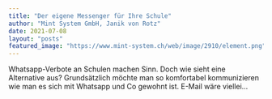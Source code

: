 ```yaml
---
title: "Der eigene Messenger für Ihre Schule"
author: "Mint System GmbH, Janik von Rotz"
date: 2021-07-08
layout: "posts"
featured_image: "https://www.mint-system.ch/web/image/2910/element.png"
---
```


Whatsapp-Verbote an Schulen machen Sinn. Doch wie sieht eine Alternative aus? Grundsätzlich möchte man so komfortabel kommunizieren wie man es sich mit Whatsapp und Co gewohnt ist. E-Mail wäre viellei...

